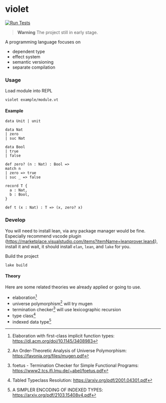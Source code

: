# violet

[![Run Tests](https://github.com/dannypsnl/violet/actions/workflows/ci.yaml/badge.svg)](https://github.com/dannypsnl/violet/actions/workflows/ci.yaml)

> **Warning** The project still in early stage.

A programming language focuses on

- dependent type
- effect system
- semantic versioning
- separate compilation

### Usage

Load module into REPL

```
violet example/module.vt
```

#### Example

```
data Unit | unit

data Nat
| zero
| suc Nat

data Bool
| true
| false

def zero? (n : Nat) : Bool =>
match n
| zero => true
| suc _ => false

record T {
  a : Nat,
  b : Bool,
}

def t (x : Nat) : T => (x, zero? x)
```

### Develop

You will need to install lean, via any package manager would be fine. Especially recommend vscode plugin (https://marketplace.visualstudio.com/items?itemName=leanprover.lean4), install it and wait, it should install `elan`, `lean`, and `lake` for you.

Build the project

```shell
lake build
```

#### Theory

Here are some related theories we already applied or going to use.

- elaboration[^1]
- universe polymorphism[^2] will try mugen
- termination checker[^3] will use lexicographic recursion
- type class[^4]
- indexed data type[^5]

[^1]: Elaboration with first-class implicit function types: https://dl.acm.org/doi/10.1145/3408983
[^2]: An Order-Theoretic Analysis of Universe Polymorphism: https://favonia.org/files/mugen.pdf
[^3]: foetus - Termination Checker for Simple Functional Programs: https://www2.tcs.ifi.lmu.de/~abel/foetus.pdf
[^4]: Tabled Typeclass Resolution: https://arxiv.org/pdf/2001.04301.pdf
[^5]: A SIMPLER ENCODING OF INDEXED TYPES: https://arxiv.org/pdf/2103.15408v4.pdf
